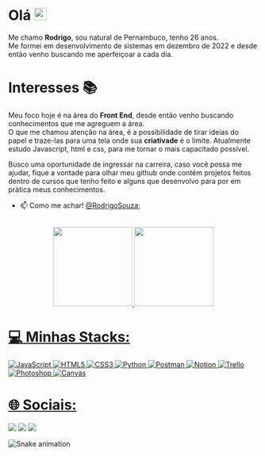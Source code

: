 # Olá <img src="https://media.giphy.com/media/hvRJCLFzcasrR4ia7z/giphy.gif" width="25px">

  Me chamo <strong>Rodrigo</strong>, sou natural de Pernambuco, tenho 26 anos.<br/>
  Me formei em desenvolvimento de sistemas em dezembro de 2022 e desde então venho buscando me aperfeiçoar a cada dia.

#  Interesses 📚
Meu foco hoje é na área do <strong>Front End</strong>, desde então venho buscando conhecimentos que me agreguem a área. <br/>
O que me chamou atenção na área, é a possibilidade de tirar ideias do papel e traze-las para uma tela onde sua <strong>criativade</strong> é o limite. Atualmente estudo Javascript, html e css, para me tornar o mais capacitado possível. <br/>

Busco uma oportunidade de ingressar na carreira, caso você possa me ajudar, fique a vontade para olhar meu github onde contém projetos feitos dentro de cursos que tenho feito e alguns que desenvolvo para por em prática meus conhecimentos.

- 📫 Como me achar! [@RodrigoSouza](https://www.linkedin.com/in/rodrigoo-maciell/);
##
<div align="center">
  <a href="https://github.com/RodrigoSouzza">
  <img height="160em" src="https://github-readme-stats.vercel.app/api?username=RodrigoSouzza&show_icons=true&theme=dark&include_all_commits=true&count_private=true"/>
  <img height="160em" src="https://github-readme-stats.vercel.app/api/top-langs/?username=RodrigoSouzza&layout=compact&langs_count=7&theme=dark"/>
</div>  

 # 💻 Minhas Stacks:
![JavaScript](https://img.shields.io/badge/javascript-%23323330.svg?style=for-the-badge&logo=javascript&logoColor=%23F7DF1E) 
![HTML5](https://img.shields.io/badge/html5-%23E34F26.svg?style=for-the-badge&logo=html5&logoColor=white) 
![CSS3](https://img.shields.io/badge/css3-%231572B6.svg?style=for-the-badge&logo=css3&logoColor=white) 
![Python](https://img.shields.io/badge/pytohn-%23E34F26.svg?style=for-the-badge&logo=python&logoColor=white)
![Postman](https://img.shields.io/badge/Postman-FF6C37?style=for-the-badge&logo=postman&logoColor=white)
![Notion](https://img.shields.io/badge/Notion-%23000000.svg?style=for-the-badge&logo=notion&logoColor=white) 
![Trello](https://img.shields.io/badge/Trello-%23026AA7.svg?style=for-the-badge&logo=Trello&logoColor=white)
![Photoshop](https://img.shields.io/badge/Photoshop-%23026AA7.svg?style=for-the-badge&logo=Photoshop&logoColor=white)
![Canvas](https://img.shields.io/badge/Canvas-%23026AA7.svg?style=for-the-badge&logo=Canvas&logoColor=white)

  # 🌐 Sociais:
  <a href="https://www.instagram.com/rodrigo.souzaa_" target="_blank"><img src="https://img.shields.io/badge/-Instagram-%23E4405F?style=for-the-badge&logo=instagram&logoColor=white" target="_blank"></a>
   <a href="https://www.linkedin.com/in/rodrigoo-maciell/" target="_blank"><img src="https://img.shields.io/badge/-LinkedIn-%230077B5?style=for-the-badge&logo=linkedin&logoColor=white" target="_blank"></a>
  <a href = "mailto:contato.rodrigoom@gmail.com"><img src="https://img.shields.io/badge/-Gmail-%23333?style=for-the-badge&logo=gmail&logoColor=white" target="_blank"></a>
 
  ![Snake animation](https://github.com/RodrigoSouzza/RodrigoSouzza/blob/output/github-contribution-grid-snake.svg)
 
